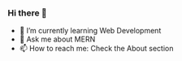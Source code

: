 ### Hi there 👋


 
- 🌱 I’m currently learning Web Development 
- 💬 Ask me about MERN 
- 📫 How to reach me: Check the About section
 

